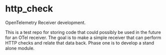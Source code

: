 # http_check
OpenTelemetry Receiver development.

This is a test repo for storing code that could possibly be used in the future for an OTel receiver.  The goal is to make a simple receiver that can perform HTTP checks and relate that data back.  Phase one is to develop a stand alone module.  
